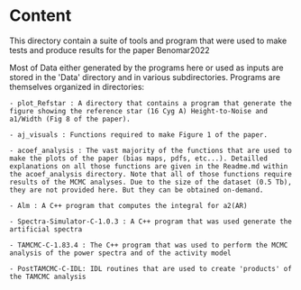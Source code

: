 # Content

This directory contain a suite of tools and program that were used to make tests and produce results for the paper Benomar2022

Most of Data either generated by the programs here or used as inputs are stored in the 'Data' directory and in various subdirectories.
Programs are themselves organized in directories:

	- plot_Refstar : A directory that contains a program that generate the figure showing the reference star (16 Cyg A) Height-to-Noise and a1/Width (Fig 8 of the paper).

	- aj_visuals : Functions required to make Figure 1 of the paper.

	- acoef_analysis : The vast majority of the functions that are used to make the plots of the paper (bias maps, pdfs, etc...). Detailled explanations on all those functions are given in the Readme.md within the acoef_analysis directory. Note that all of those functions require results of the MCMC analyses. Due to the size of the dataset (0.5 Tb), they are not provided here. But they can be obtained on-demand.

	- Alm : A C++ program that computes the integral for a2(AR)

	- Spectra-Simulator-C-1.0.3 : A C++ program that was used generate the artificial spectra

	- TAMCMC-C-1.83.4 : The C++ program that was used to perform the MCMC analysis of the power spectra and of the activity model

	- PostTAMCMC-C-IDL: IDL routines that are used to create 'products' of the TAMCMC analysis
